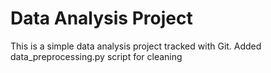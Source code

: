 # Data Analysis Project 
This is a simple data analysis project tracked with Git. 
Added data_preprocessing.py script for cleaning 
